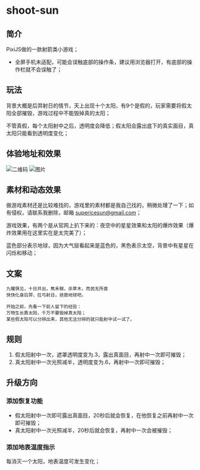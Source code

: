 # shoot-sun

## 简介
PixiJS做的一款射箭类小游戏；
* 全屏手机未适配，可能会误触底部的操作条，建议用浏览器打开，有底部的操作栏就不会误触了；

## 玩法
背景大概是后羿射日的情节，天上出现十个太阳，有9个是假的，玩家需要将假太阳全部摧毁，游戏过程中不能毁掉真的太阳；

不管真假，每个太阳射中之后，透明度会降低；假太阳会露出底下的真实面目，真太阳只能看到透明度变化；

## 体验地址和效果
![二维码](https://sun2dan.github.io/shoot-sun/temp/qr-code.png)
![图片](https://sun2dan.github.io/shoot-sun/temp/shoot-sun.gif)

## 素材和动态效果
做游戏素材还是比较难找的，游戏里的素材都是我自己找的，稍微处理了一下；如有侵权，请联系我删除，邮箱 supericesun@gmail.com；

游戏效果，有两个是从官网上扒下来的：夜空中的星星效果和太阳的爆炸效果（爆炸效果用在这里实在是太完美了）；

蓝色部分表示地球，因为大气层看起来是蓝色的，黑色表示太空，背景中有星星在闪烁和移动；


## 文案
```
九曜俱见，十日并出，焦禾稼，杀草木，而民无所食
快快化身后羿，拉弓射日，拯救地球吧。  

开始之前，先看一下前人留下的经验：
万物生长靠太阳，千万不要毁掉真太阳；
某些假太阳可以分辨出来，其他无法分辨的就只能射中试一试了。   
```

## 规则
1. 假太阳射中一次，遮罩透明度变为.3，露出真面目，再射中一次即可摧毁；
2. 真太阳射中一次光照减半，透明度变为.6，再射中一次即可摧毁；


## 升级方向
### 添加恢复功能
- 假太阳射中一次即可露出真面目，20秒后就会恢复，在他恢复之前再射中一次即可摧毁；
- 真太阳射中一次光照减半，20秒后就会恢复，再射中一次会被摧毁；

### 添加地表温度指示
每消灭一个太阳，地表温度可发生变化；  

